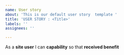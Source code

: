 ```yaml
---
name: User story
about: 'This is our default user story  template '
title: 'USER STORY : <Title>'
labels: ''
assignees: ''

---
```


As a **site user** I can **capability** so that **received benefit**
